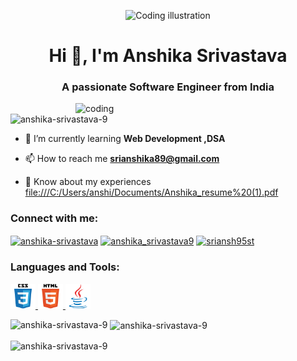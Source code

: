 <p align="center">
  <img src="https://thumbs.dreamstime.com/b/modern-cartoon-illustration-woman-writing-software-code-developing-game-mobile-app-night-student-studying-316974289.jpg" width="100%" height="250" alt="Coding illustration">
</p>
<h1 align="center">Hi 👋, I'm Anshika Srivastava</h1>
<h3 align="center">A passionate Software Engineer from India</h3>
<img align="right" alt="coding" width="400" src="https://mir-s3-cdn-cf.behance.net/project_modules/disp/601014116770475.6068beff4640a.gif"
<p align="left"> <img src="https://komarev.com/ghpvc/?username=anshika-srivastava-9&label=Profile%20views&color=0e75b6&style=flat" alt="anshika-srivastava-9" /> </p>

- 🌱 I’m currently learning **Web Development ,DSA**

- 📫 How to reach me **srianshika89@gmail.com**

- 📄 Know about my experiences [file:///C:/Users/anshi/Documents/Anshika_resume%20(1).pdf](file:///C:/Users/anshi/Documents/Anshika_resume%20(1).pdf)

<h3 align="left">Connect with me:</h3>
<p align="left">
<a href="https://linkedin.com/in/anshika-srivastava" target="blank"><img align="center" src="https://raw.githubusercontent.com/rahuldkjain/github-profile-readme-generator/master/src/images/icons/Social/linked-in-alt.svg" alt="anshika-srivastava" height="30" width="40" /></a>
<a href="https://www.leetcode.com/anshika_srivastava9" target="blank"><img align="center" src="https://raw.githubusercontent.com/rahuldkjain/github-profile-readme-generator/master/src/images/icons/Social/leet-code.svg" alt="anshika_srivastava9" height="30" width="40" /></a>
<a href="https://auth.geeksforgeeks.org/user/sriansh95st" target="blank"><img align="center" src="https://raw.githubusercontent.com/rahuldkjain/github-profile-readme-generator/master/src/images/icons/Social/geeks-for-geeks.svg" alt="sriansh95st" height="30" width="40" /></a>
</p>

<h3 align="left">Languages and Tools:</h3>
<p align="left"> <a href="https://www.w3schools.com/css/" target="_blank" rel="noreferrer"> <img src="https://raw.githubusercontent.com/devicons/devicon/master/icons/css3/css3-original-wordmark.svg" alt="css3" width="40" height="40"/> </a> <a href="https://www.w3.org/html/" target="_blank" rel="noreferrer"> <img src="https://raw.githubusercontent.com/devicons/devicon/master/icons/html5/html5-original-wordmark.svg" alt="html5" width="40" height="40"/> </a> <a href="https://www.java.com" target="_blank" rel="noreferrer"> <img src="https://raw.githubusercontent.com/devicons/devicon/master/icons/java/java-original.svg" alt="java" width="40" height="40"/> </a> </p>

<p><img align="left" src="https://github-readme-stats.vercel.app/api/top-langs?username=anshika-srivastava-9&show_icons=true&locale=en&layout=compact" alt="anshika-srivastava-9" /></p>

<p>&nbsp;<img align="center" src="https://github-readme-stats.vercel.app/api?username=anshika-srivastava-9&show_icons=true&locale=en" alt="anshika-srivastava-9" /></p>

<p><img align="center" src="https://github-readme-streak-stats.herokuapp.com/?user=anshika-srivastava-9&" alt="anshika-srivastava-9" /></p>
